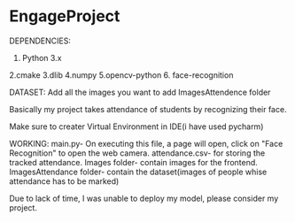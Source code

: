 # EngageProject
DEPENDENCIES:
1. Python 3.x

2.cmake
3.dlib
4.numpy
5.opencv-python
6. face-recognition

DATASET:
Add all the images you want to add ImagesAttendence folder

Basically my project takes attendance of students by recognizing their face.

Make sure to creater Virtual Environment in IDE(i have used pycharm)

WORKING:
main.py- On executing this file, a page will open, click on "Face Recognition" to open the web camera.
attendance.csv- for storing the tracked attendance.
Images folder- contain images for the frontend.
ImagesAttendance folder- contain the dataset(images of people whise attendance has to be marked)

Due to lack of time, I was unable to deploy my model, please consider my project.
